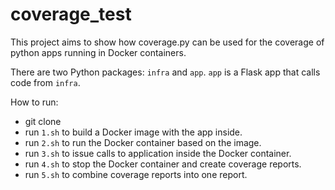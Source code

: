 # coverage_test

This project aims to show how coverage.py can be used for the coverage of python apps running in Docker containers.

There are two Python packages: `infra` and `app`. `app` is a Flask app that calls code from `infra`.

How to run:

 - git clone
 - run `1.sh` to build a Docker image with the app inside.
 - run `2.sh` to run the Docker container based on the image.
 - run `3.sh` to issue calls to application inside the Docker container.
 - run `4.sh` to stop the Docker container and create coverage reports.
 - run `5.sh` to combine coverage reports into one report.
 
 
